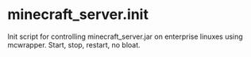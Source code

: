 minecraft_server.init
=====================

Init script for controlling minecraft_server.jar on enterprise linuxes using mcwrapper. Start, stop, restart, no bloat.
